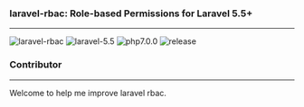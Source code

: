### laravel-rbac: Role-based Permissions for Laravel 5.5+
---------------------------------------------------------
![laravel-rbac](https://img.shields.io/badge/laravel--rbac-ok-brightgreen.svg)
![laravel-5.5](https://img.shields.io/badge/laravel5.5-required-blue.svg)
![php7.0.0](https://img.shields.io/badge/php7.0.0-required-orange.svg)
![release](https://img.shields.io/badge/1.0.0-release-yellow.svg)

### Contributor
---------------

Welcome to help me improve laravel rbac.
